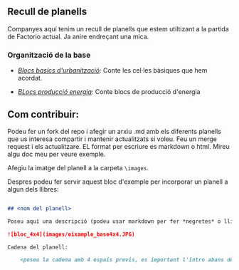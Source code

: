 ## Recull de planells

Companyes aquí tenim un recull de planells que estem utiltizant a la partida de Factorio actual. Ja anire endreçant una mica.

### Organització de la base

* *[Blocs basics d'urbanització](blocs-basics.md):* Conte les cel·les bàsiques que hem acordat.

* *[BLocs producció energia](blocs-energia.md):* Conte blocs de producció d'energia

## Com contribuir:

Podeu fer un fork del repo i afegir un arxiu .md amb els diferents planells que us interesa compartir i mantenir actualitzats si voleu. Feu un merge request i els actualitzare. EL format per escriure es markdown o html. Mireu algu doc meu per veure exemple.

Afegiu la imatge del planell a la carpeta ````\images````.

Despres podeu fer servir aquest bloc d'exemple per incorporar un planell a algun dels llibres:

```Markdown

## <nom del planell>

Poseu aquí una descripció (podeu usar markdown per fer *negretes* o llistes)

![bloc_4x4](images/eixample_base4x4.JPG)

Cadena del planell:

    <poseu la cadena amb 4 espais previs, es important l'intro abans de la cadena o no es veura be.>

````